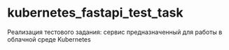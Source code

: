 # kubernetes_fastapi_test_task
Реализация тестового задания: сервис предназначенный для работы в облачной среде Kubernetes
